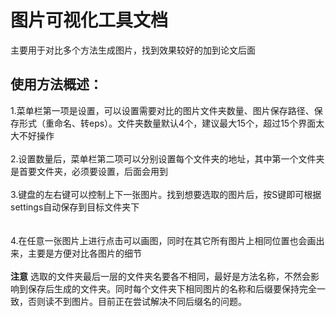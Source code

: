 图片可视化工具文档  
===

主要用于对比多个方法生成图片，找到效果较好的加到论文后面  

使用方法概述：  
----
1.菜单栏第一项是设置，可以设置需要对比的图片文件夹数量、图片保存路径、保存形式（重命名、转eps）。文件夹数量默认4个，建议最大15个，超过15个界面太大不好操作<br>
<br> 
2.设置数量后，菜单栏第二项可以分别设置每个文件夹的地址，其中第一个文件夹是首要文件夹，必须要设置，后面会用到<br> 
<br> 
3.键盘的左右键可以控制上下一张图片。找到想要选取的图片后，按S键即可根据settings自动保存到目标文件夹下<br>  
<br> 
4.在任意一张图片上进行点击可以画图，同时在其它所有图片上相同位置也会画出来，主要是方便对比各图片的细节<br>
<br> 
**注意**
选取的文件夹最后一层的文件夹名要各不相同，最好是方法名称，不然会影响到保存后生成的文件夹。同时每个文件夹下相同图片的名称和后缀要保持完全一致，否则读不到图片。目前正在尝试解决不同后缀名的问题。
